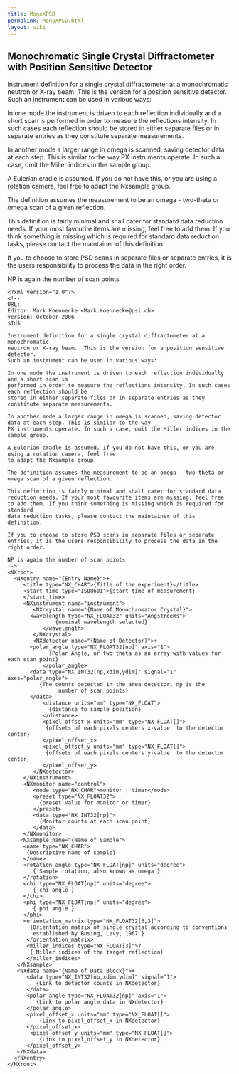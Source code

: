 ```yaml
---
title: MonoXPSD
permalink: MonoXPSD.html
layout: wiki
---
```


Monochromatic Single Crystal Diffractometer with Position Sensitive Detector
----------------------------------------------------------------------------

Instrument definition for a single crystal diffractometer at a
monochromatic neutron or X-ray beam. This is the version for a position
sensitive detector. Such an instrument can be used in various ways:

In one mode the instrument is driven to each reflection individually and
a short scan is performed in order to measure the reflections intensity.
In such cases each reflection should be stored in either separate files
or in separate entries as they constitute separate measurements.

In another mode a larger range in omega is scanned, saving detector data
at each step. This is similar to the way PX instruments operate. In such
a case, omit the Miller indices in the sample group.

A Eulerian cradle is assumed. If you do not have this, or you are using
a rotation camera, feel free to adapt the Nxsample group.

The definition assumes the measurement to be an omega - two-theta or
omega scan of a given reflection.

This definition is fairly minimal and shall cater for standard data
reduction needs. If your most favourite items are missing, feel free to
add them. If you think something is missing which is required for
standard data reduction tasks, please contact the maintainer of this
definition.

If you to choose to store PSD scans in separate files or separate
entries, it is the users responsibility to process the data in the right
order.

NP is again the number of scan points

    <?xml version="1.0"?>
    <!--
    URL:
    Editor: Mark Koennecke <Mark.Koennecke@psi.ch>
    version: October 2006
    $Id$

    Instrument definition for a single crystal diffractometer at a monochromatic
    neutron or X-ray beam.  This is the version for a position sensitive detector. 
    Such an instrument can be used in various ways:

    In one mode the instrument is driven to each reflection individually and a short scan is 
    performed in order to measure the reflections intensity. In such cases each reflection should be 
    stored in either separate files or in separate entries as they constitute separate measurements.

    In another mode a larger range in omega is scanned, saving detector data at each step. This is similar to the way 
    PX instruments operate. In such a case, omit the Miller indices in the sample group.

    A Eulerian cradle is assumed. If you do not have this, or you are using a rotation camera, feel free 
    to adapt the Nxsample group. 

    The definition assumes the measurement to be an omega - two-theta or omega scan of a given reflection. 

    This definition is fairly minimal and shall cater for standard data reduction needs. If your most favourite items are missing, feel free to add them. If you think something is missing which is required for standard
    data reduction tasks, please contact the maintainer of this definition.

    If you to choose to store PSD scans in separate files or separate entries, it is the users responsibility to process the data in the right order.

    NP is again the number of scan points  
    -->
    <NXroot>
      <NXentry name="{Entry Name}">+
         <title type="NX_CHAR">{Title of the experiment}</title>
         <start_time type="ISO8601">{start time of measurement}
         </start_time>
         <NXinstrument name="instrument">
            <NXcrystal name="{Name of Monochromator Crystal}">
           <wavelength type="NX_FLOAT32" units="Angstroems">
                   {nominal wavelength selected}
               </wavelength>
            </NXcrystal>
            <NXdetector name="{Name of Detector}">+
           <polar_angle type="NX_FLOAT32[np]" axis="1">
                 {Polar Angle, or two theta as an array with values for each scan point}
               </polar_angle>
           <data type="NX_INT32[np,xdim,ydim]" signal="1" axes="polar_angle">
              {The counts detected in the area detector, np is the 
                    number of scan points}
           </data>
               <distance units="mm" type="NX_FLOAT">
                 {distance to sample position}
               </distance>
               <pixel_offset_x units="mm" type="NX_FLOAT[]">
                {offsets of each pixels centers x-value  to the detector center}
               </pixel_offset_x>
               <pixel_offset_y units="mm" type="NX_FLOAT[]">
                {offsets of each pixels centers y-value  to the detector center}
               </pixel_offset_y>
            </NXdetector>
         </NXinstrument>
         <NXmonitor name="control">
            <mode type="NX_CHAR">monitor | timer</mode>
            <preset type="NX_FLOAT32">
              {preset value for monitor or timer}
            </preset>
            <data type="NX_INT32[np]">
              {Monitor counts at each scan point}
            </data>
         </NXmonitor>
        <NXsample name="{Name of Sample">
         <name type="NX_CHAR">
          {Descriptive name of sample}
         </name>
         <rotation_angle type="NX_FLOAT[np]" units="degree">
            { Sample rotation, also known as omega }
         </rotation>
         <chi type="NX_FLOAT[np]" units="degree">
            { chi angle }
         </chi>
         <phi type="NX_FLOAT[np]" units="degree">
            { phi angle }
         </phi>
         <orientation_matrix type="NX_FLOAT32[3,3]">
           {Orientation matrix of single crystal according to conventions
            established by Busing, Levy, 1967 }
          </orientation_matrix>
          <miller_indices type="NX_FLOAT[3]">?
           { Miller indices of the target reflection}
          </miller_indices>
       </NXsample>
       <NXdata name="{Name of Data Block}">+
          <data type="NX_INT32[np,xdim,ydim]" signal="1">
             {Link to detector counts in NXdetector}
          </data>
          <polar_angle type="NX_FLOAT32[np]" axis="1">
             {Link to polar angle data in NXdetector}
          </polar_angle>
          <pixel_offset_x units="mm" type="NX_FLOAT[]">
              {Link to pixel_offset_x in NXdetector}
          </pixel_offset_x>
           <pixel_offset_y units="mm" type="NX_FLOAT[]">
              {Link to pixel_offset_y in NXdetector}
          </pixel_offset_y>
       </NXdata>
      </NXentry>
    </NXroot>
